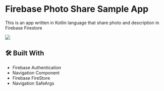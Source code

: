# Firebase Photo Share Sample App

This is an app written in Kotlin language that share photo and description in Firebase Firestore

<image src ="https://github.com/rabia22ozturk/SharePhotoFirebase/blob/master/images/banner.png">

## 🛠️ Built With
- Firebase Authentication
- Navigation Component
- Firebase FireStore
- Navigation SafeArgs
  
